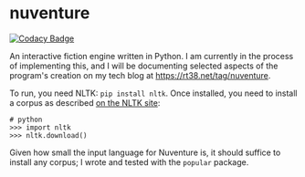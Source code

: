 # nuventure

[![Codacy Badge](https://api.codacy.com/project/badge/Grade/7edeaead0a114735b54bd55d83a6ac86)](https://app.codacy.com/gh/tnwae/nuventure?utm_source=github.com&utm_medium=referral&utm_content=tnwae/nuventure&utm_campaign=Badge_Grade_Settings)

An interactive fiction engine written in Python.  I am currently in the process of implementing this, and I will be documenting selected aspects of the program's creation on my tech blog at <https://rt38.net/tag/nuventure>.

To run, you need NLTK: `pip install nltk`.  Once installed, you need to
install a corpus as described [on the NLTK site][0]:

```
# python
>>> import nltk
>>> nltk.download()
```

Given how small the input language for Nuventure is, it should suffice
to install any corpus; I wrote and tested with the `popular` package.

[0]: https://nltk.org
